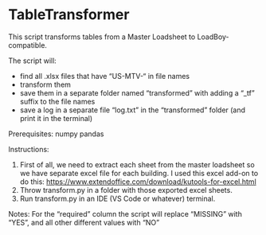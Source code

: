 # TableTransformer
This script transforms tables from a Master Loadsheet to LoadBoy-compatible.

The script will:
* find all .xlsx files that have “US-MTV-“ in file names
* transform them
* save them in a separate folder named “transformed” with adding a “_tf” suffix to the file names
* save a log in a separate file “log.txt” in the “transformed” folder (and print it in the terminal)

Prerequisites:
numpy
pandas

Instructions:
1.	First of all, we need to extract each sheet from the master loadsheet so we have separate excel file for each building.
I used this excel add-on to do this: https://www.extendoffice.com/download/kutools-for-excel.html
2.	Throw transform.py in a folder with those exported excel sheets.
3.	Run transform.py in an IDE (VS Code or whatever) terminal.

Notes:
For the “required” column the script will replace “MISSING” with “YES”, and all other different values with “NO”
